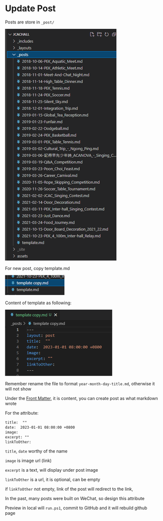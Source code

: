 # Update Post

Posts are store in `_post/`

![post_store](image/post_store.png)

For new post, copy template.md

![copy_template](image/copy_template.png)

Content of template as following:

![content_of_template](image/content_of_template.png)

Remember rename the file to format `year-month-day-title.md`, otherwise it will not show

Under the [Front Matter](https://jekyllrb.com/docs/front-matter/), it is content, you can create post as what markdown wrote

For the attribute:

```
title:  ""
date:  2023-01-01 08:00:00 +0800
image: 
excerpt: ""
linkToOther: 
```

`title`, `date` worthy of the name

`image` is image url (link)

`excerpt` is a text, will display under post image

`linkToOther` is a url, it is optional, can be empty

if `linkToOther` not empty, link of the post will redirect to the link, 

In the past, many posts were built on WeChat, so design this attribute

Preview in local will `run.ps1`, commit to GitHub and it will rebuild github page